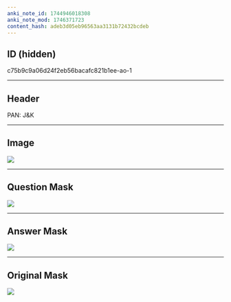 ```yaml
---
anki_note_id: 1744946018308
anki_note_mod: 1746371723
content_hash: adeb3d05eb96563aa3131b72432bcdeb
---
```


## ID (hidden)

c75b9c9a06d24f2eb56bacafc821b1ee-ao-1

<hr/>

## Header

PAN: J&K

<hr/>

## Image

![](tmprhobr3bm.png)

<hr/>

## Question Mask

![](c75b9c9a06d24f2eb56bacafc821b1ee-ao-1-Q.svg)

<hr/>

## Answer Mask

![](c75b9c9a06d24f2eb56bacafc821b1ee-ao-1-A.svg)

<hr/>

## Original Mask

![](c75b9c9a06d24f2eb56bacafc821b1ee-ao-O.svg)